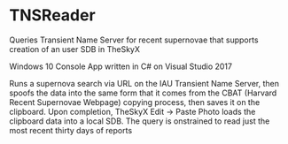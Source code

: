 # TNSReader

Queries Transient Name Server for recent supernovae that supports creation of an user SDB in TheSkyX

Windows 10 Console App written in C# on Visual Studio 2017

Runs a supernova search via URL on the IAU Transient Name Server, then spoofs the data into the same form that it comes from the CBAT (Harvard Recent Supernovae Webpage) copying process, then saves it on the clipboard.  Upon completion, TheSkyX Edit -> Paste Photo loads the clipboard data into a local SDB.  The query is onstrained to read just the most recent thirty days of reports

